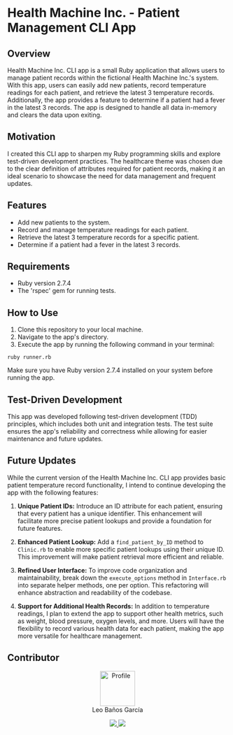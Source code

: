 # Health Machine Inc. - Patient Management CLI App

## Overview

Health Machine Inc. CLI app is a small Ruby application that allows users to manage patient records within the fictional Health Machine Inc.'s system. With this app, users can easily add new patients, record temperature readings for each patient, and retrieve the latest 3 temperature records. Additionally, the app provides a feature to determine if a patient had a fever in the latest 3 records. The app is designed to handle all data in-memory and clears the data upon exiting.

## Motivation

I created this CLI app to sharpen my Ruby programming skills and explore test-driven development practices. The healthcare theme was chosen due to the clear definition of attributes required for patient records, making it an ideal scenario to showcase the need for data management and frequent updates.

## Features

- Add new patients to the system.
- Record and manage temperature readings for each patient.
- Retrieve the latest 3 temperature records for a specific patient.
- Determine if a patient had a fever in the latest 3 records.

## Requirements

- Ruby version 2.7.4
- The 'rspec' gem for running tests.

## How to Use

1. Clone this repository to your local machine.
2. Navigate to the app's directory.
3. Execute the app by running the following command in your terminal:

  `ruby runner.rb`


Make sure you have Ruby version 2.7.4 installed on your system before running the app.

## Test-Driven Development

This app was developed following test-driven development (TDD) principles, which includes both unit and integration tests. The test suite ensures the app's reliability and correctness while allowing for easier maintenance and future updates.

## Future Updates

While the current version of the Health Machine Inc. CLI app provides basic patient temperature record functionality, I intend to continue developing the app with the following features:

1. **Unique Patient IDs:** Introduce an ID attribute for each patient, ensuring that every patient has a unique identifier. This enhancement will facilitate more precise patient lookups and provide a foundation for future features.

2. **Enhanced Patient Lookup:** Add a `find_patient_by_ID` method to `Clinic.rb` to enable more specific patient lookups using their unique ID. This improvement will make patient retrieval more efficient and reliable.

3. **Refined User Interface:** To improve code organization and maintainability, break down the `execute_options` method in `Interface.rb` into separate helper methods, one per option. This refactoring will enhance abstraction and readability of the codebase.

4. **Support for Additional Health Records:** In addition to temperature readings, I plan to extend the app to support other health metrics, such as weight, blood pressure, oxygen levels, and more. Users will have the flexibility to record various health data for each patient, making the app more versatile for healthcare management.

## Contributor

<div align="center">
  
  <img src="https://avatars.githubusercontent.com/u/111591731?v=4" alt="Profile" width="80" height="80"><br>
  Leo Baños García
  
  <a href="https://www.linkedin.com/in/leo-banos-garcia/"><img src="https://img.shields.io/badge/linkedin-%230077B5.svg?style=for-the-badge&logo=linkedin&logoColor=white">
  <a href="https://github.com/banosl"><img src="https://img.shields.io/badge/github-%23121011.svg?style=for-the-badge&logo=github&logoColor=white">
</div>
